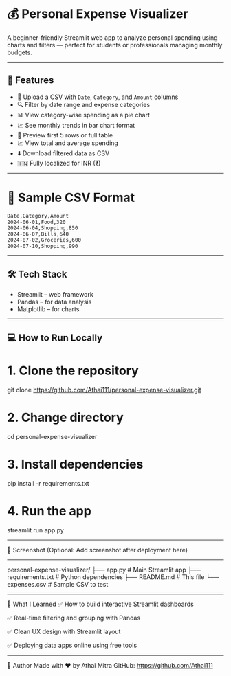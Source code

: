 # 💰 Personal Expense Visualizer

A beginner-friendly Streamlit web app to analyze personal spending using charts and filters — perfect for students or professionals managing monthly budgets.

---

## 🚀 Features

- 📂 Upload a CSV with `Date`, `Category`, and `Amount` columns
- 🔍 Filter by date range and expense categories
- 📊 View category-wise spending as a pie chart
- 📈 See monthly trends in bar chart format
- 📄 Preview first 5 rows or full table
- 📈 View total and average spending
- ⬇️ Download filtered data as CSV
- 🇮🇳 Fully localized for INR (₹)

---

# 📁 Sample CSV Format

```csv
Date,Category,Amount
2024-06-01,Food,320
2024-06-04,Shopping,850
2024-06-07,Bills,640
2024-07-02,Groceries,600
2024-07-10,Shopping,990
```



---

## 🛠 Tech Stack

- Streamlit – web framework
- Pandas – for data analysis
- Matplotlib – for charts

---

## 💻 How to Run Locally

# 1. Clone the repository
git clone https://github.com/Athai111/personal-expense-visualizer.git

# 2. Change directory
cd personal-expense-visualizer

# 3. Install dependencies
pip install -r requirements.txt

# 4. Run the app
streamlit run app.py

---

📸 Screenshot
(Optional: Add screenshot after deployment here)

---

personal-expense-visualizer/
├── app.py                 # Main Streamlit app
├── requirements.txt       # Python dependencies
├── README.md              # This file
└── expenses.csv           # Sample CSV to test

---

🧠 What I Learned
✅ How to build interactive Streamlit dashboards

✅ Real-time filtering and grouping with Pandas

✅ Clean UX design with Streamlit layout

✅ Deploying data apps online using free tools

---

👤 Author
Made with ❤️ by Athai Mitra
GitHub: https://github.com/Athai111



